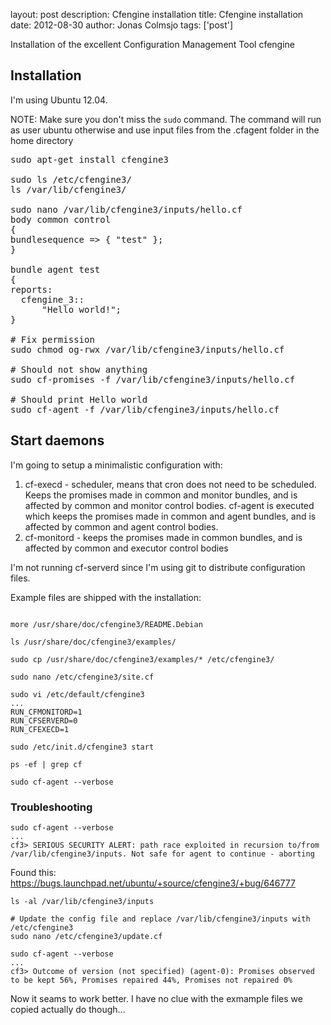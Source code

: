 layout: post
description: Cfengine installation
title: Cfengine installation
date: 2012-08-30
author: Jonas Colmsjo
tags: ['post']

Installation of the excellent Configuration Management Tool cfengine





## Installation

I'm using Ubuntu 12.04. 

NOTE: Make sure you don't miss the `sudo` command. The command will run as user ubuntu otherwise and use input files from the .cfagent folder in the home directory

<pre>
sudo apt-get install cfengine3

sudo ls /etc/cfengine3/
ls /var/lib/cfengine3/

sudo nano /var/lib/cfengine3/inputs/hello.cf
body common control  
{
bundlesequence => { "test" };
}

bundle agent test
{
reports:
  cfengine_3::
      "Hello world!";
}

# Fix permission
sudo chmod og-rwx /var/lib/cfengine3/inputs/hello.cf 

# Should not show anything
sudo cf-promises -f /var/lib/cfengine3/inputs/hello.cf

# Should print Hello world
sudo cf-agent -f /var/lib/cfengine3/inputs/hello.cf 
</pre>



## Start daemons

I'm going to setup a minimalistic configuration with:

 1. cf-execd - scheduler, means that cron does not need to be scheduled. Keeps the promises made in common and monitor bundles, and is affected by common and monitor control bodies. cf-agent is executed which keeps the promises made in common and agent bundles, and is affected by common and agent control bodies.
 1. cf-monitord - keeps the promises made in common bundles, and is affected by common and executor control bodies

I'm not running cf-serverd since I'm using git to distribute configuration files.

Example files are shipped with the installation:

```

more /usr/share/doc/cfengine3/README.Debian 

ls /usr/share/doc/cfengine3/examples/

sudo cp /usr/share/doc/cfengine3/examples/* /etc/cfengine3/

sudo nano /etc/cfengine3/site.cf

sudo vi /etc/default/cfengine3
...
RUN_CFMONITORD=1
RUN_CFSERVERD=0
RUN_CFEXECD=1

sudo /etc/init.d/cfengine3 start

ps -ef | grep cf

sudo cf-agent --verbose 
```

### Troubleshooting

```
sudo cf-agent --verbose 
...
cf3> SERIOUS SECURITY ALERT: path race exploited in recursion to/from /var/lib/cfengine3/inputs. Not safe for agent to continue - aborting
```

Found this: https://bugs.launchpad.net/ubuntu/+source/cfengine3/+bug/646777

```
ls -al /var/lib/cfengine3/inputs

# Update the config file and replace /var/lib/cfengine3/inputs with /etc/cfengine3
sudo nano /etc/cfengine3/update.cf

sudo cf-agent --verbose
...
cf3> Outcome of version (not specified) (agent-0): Promises observed to be kept 56%, Promises repaired 44%, Promises not repaired 0%
```

Now it seams to work better. I have no clue with the exmample files we copied actually do though...


